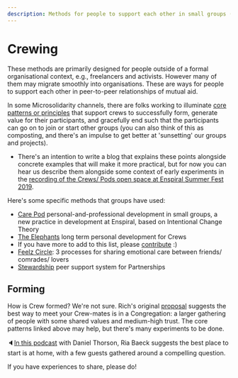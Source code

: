 ```yaml
---
description: Methods for people to support each other in small groups (less than 8)
---
```


# Crewing

These methods are primarily designed for people outside of a formal organisational context, e.g., freelancers and activists. However many of them may migrate smoothly into organisations. These are ways for people to support each other in peer-to-peer relationships of mutual aid.

In some Microsolidarity channels, there are folks working to illuminate [core patterns or principles](https://drive.google.com/drive/u/1/folders/1uUQ7KJuhle71Oh5_2iuMfMOon4JYJfX2) that support crews to successfully form, generate value for their participants, and gracefully end such that the participants can go on to join or start other groups \(you can also think of this as composting, and there's an impulse to get better at 'sunsetting' our groups and projects\).

* There's an intention to write a blog that explains these points alongside concrete examples that will make it more practical, but for now you can hear us describe them alongside some context of early experiments in the [recording of the Crews/ Pods open space at Enspiral Summer Fest 2019](https://www.microsolidarity.cc/discussing/enspiral-summer-retreat-feb-2019).

Here's some specific methods that groups have used:

* [Care Pod](https://docs.google.com/document/d/1pFPbxmzf41zsHS0pMExvPqz9Pi6SMFXeFHJ8_Eb96EI/edit?ts=5bdf0475) personal-and-professional development in small groups, a new practice in development at Enspiral, based on Intentional Change Theory
* [The Elephants](https://medium.com/things-ive-written/the-elephants-182870501589) long term personal development for Crews
* If you have more to add to this list, please [contribute](../contributing.md) :\)
* [Feelz Circle](http://emotionalanarchism.com/how-to-form-a-radical-feelz-circle/): 3 processes for sharing emotional care between friends/ comrades/ lovers
* [Stewardship](https://loomio.coop/stewarding.html) peer support system for Partnerships

## Forming

How is Crew formed? We're not sure. Rich's original [proposal](../proposal.md) suggests the best way to meet your Crew-mates is in a Congregation: a larger gathering of people with some shared values and medium-high trust. The core patterns linked above may help, but there's many experiments to be done.

🔈[In this podcast](https://anchor.fm/emerge/episodes/Ria-Baeck---Emergent-Collective-Practice-and-Applied-Presence-e2qppp/a-a83fd7) with Daniel Thorson, Ria Baeck suggests the best place to start is at home, with a few guests gathered around a compelling question.

If you have experiences to share, please do!

